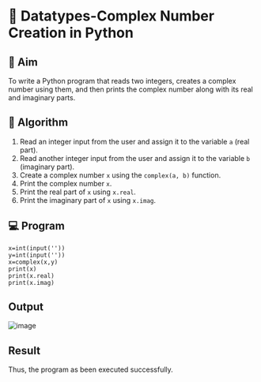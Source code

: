 # 🧮 Datatypes-Complex Number Creation in Python

## 🎯 Aim
To write a Python program that reads two integers, creates a complex number using them, and then prints the complex number along with its real and imaginary parts.

## 🧠 Algorithm
1. Read an integer input from the user and assign it to the variable `a` (real part).
2. Read another integer input from the user and assign it to the variable `b` (imaginary part).
3. Create a complex number `x` using the `complex(a, b)` function.
4. Print the complex number `x`.
5. Print the real part of `x` using `x.real`.
6. Print the imaginary part of `x` using `x.imag`.

## 💻 Program
~~~
x=int(input(''))
y=int(input(''))
x=complex(x,y)
print(x)
print(x.real)
print(x.imag)
~~~

## Output
![image](https://github.com/user-attachments/assets/f082f3e9-ed6d-4949-874a-036af1d97831)


## Result
Thus, the program as been executed successfully.
